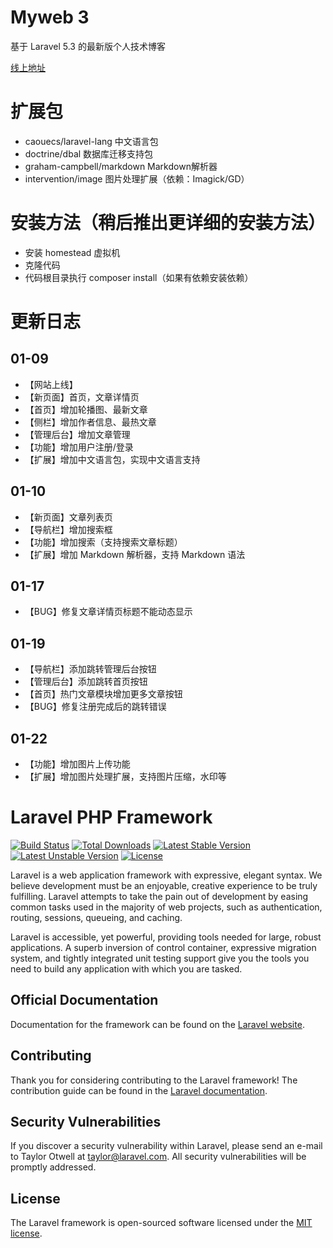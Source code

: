 # Myweb 3
基于 Laravel 5.3 的最新版个人技术博客

[线上地址](http://59.110.137.214/)

# 扩展包
- caouecs/laravel-lang 中文语言包
- doctrine/dbal 数据库迁移支持包
- graham-campbell/markdown Markdown解析器
- intervention/image 图片处理扩展（依赖：Imagick/GD）

# 安装方法（稍后推出更详细的安装方法）
- 安装 homestead 虚拟机
- 克隆代码
- 代码根目录执行 composer install（如果有依赖安装依赖）

# 更新日志

## 01-09

- 【网站上线】
- 【新页面】首页，文章详情页
- 【首页】增加轮播图、最新文章
- 【侧栏】增加作者信息、最热文章
- 【管理后台】增加文章管理
- 【功能】增加用户注册/登录
- 【扩展】增加中文语言包，实现中文语言支持


## 01-10

- 【新页面】文章列表页
- 【导航栏】增加搜索框
- 【功能】增加搜索（支持搜索文章标题）
- 【扩展】增加 Markdown 解析器，支持 Markdown 语法

## 01-17

- 【BUG】修复文章详情页标题不能动态显示

## 01-19

- 【导航栏】添加跳转管理后台按钮
- 【管理后台】添加跳转首页按钮
- 【首页】热门文章模块增加更多文章按钮
- 【BUG】修复注册完成后的跳转错误

## 01-22

- 【功能】增加图片上传功能
- 【扩展】增加图片处理扩展，支持图片压缩，水印等



# Laravel PHP Framework

[![Build Status](https://travis-ci.org/laravel/framework.svg)](https://travis-ci.org/laravel/framework)
[![Total Downloads](https://poser.pugx.org/laravel/framework/d/total.svg)](https://packagist.org/packages/laravel/framework)
[![Latest Stable Version](https://poser.pugx.org/laravel/framework/v/stable.svg)](https://packagist.org/packages/laravel/framework)
[![Latest Unstable Version](https://poser.pugx.org/laravel/framework/v/unstable.svg)](https://packagist.org/packages/laravel/framework)
[![License](https://poser.pugx.org/laravel/framework/license.svg)](https://packagist.org/packages/laravel/framework)

Laravel is a web application framework with expressive, elegant syntax. We believe development must be an enjoyable, creative experience to be truly fulfilling. Laravel attempts to take the pain out of development by easing common tasks used in the majority of web projects, such as authentication, routing, sessions, queueing, and caching.

Laravel is accessible, yet powerful, providing tools needed for large, robust applications. A superb inversion of control container, expressive migration system, and tightly integrated unit testing support give you the tools you need to build any application with which you are tasked.

## Official Documentation

Documentation for the framework can be found on the [Laravel website](http://laravel.com/docs).

## Contributing

Thank you for considering contributing to the Laravel framework! The contribution guide can be found in the [Laravel documentation](http://laravel.com/docs/contributions).

## Security Vulnerabilities

If you discover a security vulnerability within Laravel, please send an e-mail to Taylor Otwell at taylor@laravel.com. All security vulnerabilities will be promptly addressed.

## License

The Laravel framework is open-sourced software licensed under the [MIT license](http://opensource.org/licenses/MIT).
